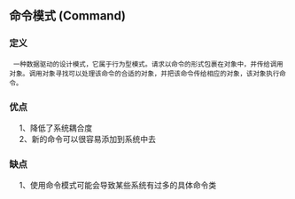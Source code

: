 
命令模式 (Command)   
------------------
### 定义  
` 
一种数据驱动的设计模式，它属于行为型模式。请求以命令的形式包裹在对象中，并传给调用对象。调用对象寻找可以处理该命令的合适的对象，并把该命令传给相应的对象，该对象执行命令。
`
### 优点   
&emsp; 1、降低了系统耦合度    
&emsp; 2、新的命令可以很容易添加到系统中去    
### 缺点    
&emsp; 1、使用命令模式可能会导致某些系统有过多的具体命令类    



